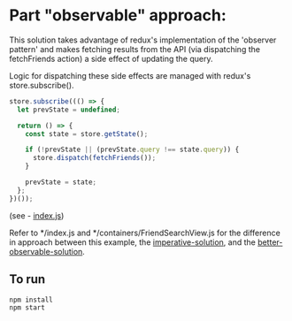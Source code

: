 # Part "observable" approach:
This solution takes advantage of redux's implementation of the 'observer pattern' and makes fetching results from the API (via dispatching the fetchFriends action) a side effect of updating the query.

Logic for dispatching these side effects are managed with redux's store.subscribe().

```javascript
store.subscribe((() => {
  let prevState = undefined;

  return () => {
    const state = store.getState();

    if (!prevState || (prevState.query !== state.query)) {
      store.dispatch(fetchFriends());
    }

    prevState = state;
  };
})());
```
(see - [index.js](index.js#L15))

Refer to \*/index.js and \*/containers/FriendSearchView.js for the difference in approach between this example, the [imperative-solution](../imperative-solution), and the [better-observable-solution](../better-observable-solution).

## To run
```sh
npm install
npm start
```
